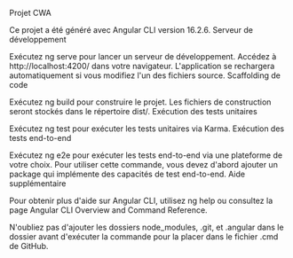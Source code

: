 Projet CWA

Ce projet a été généré avec Angular CLI version 16.2.6.
Serveur de développement

Exécutez ng serve pour lancer un serveur de développement. Accédez à http://localhost:4200/ dans votre navigateur. L'application se rechargera automatiquement si vous modifiez l'un des fichiers source.
Scaffolding de code



Exécutez ng build pour construire le projet. Les fichiers de construction seront stockés dans le répertoire dist/.
Exécution des tests unitaires

Exécutez ng test pour exécuter les tests unitaires via Karma.
Exécution des tests end-to-end

Exécutez ng e2e pour exécuter les tests end-to-end via une plateforme de votre choix. Pour utiliser cette commande, vous devez d'abord ajouter un package qui implémente des capacités de test end-to-end.
Aide supplémentaire

Pour obtenir plus d'aide sur Angular CLI, utilisez ng help ou consultez la page Angular CLI Overview and Command Reference.

N'oubliez pas d'ajouter les dossiers node_modules, .git, et .angular dans le dossier avant d'exécuter la commande pour la placer dans le fichier .cmd de GitHub.
